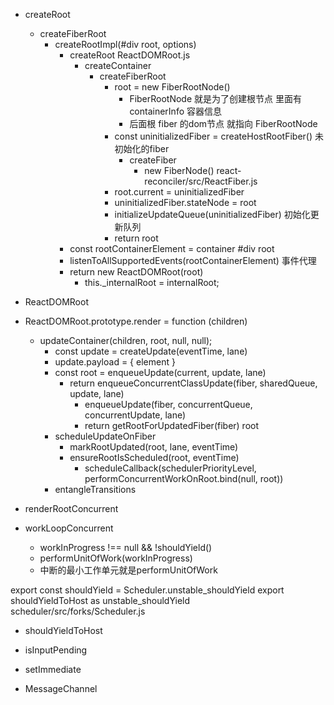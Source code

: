- createRoot
  - createFiberRoot
    - createRootImpl(#div root, options)
      - createRoot ReactDOMRoot.js
        - createContainer
          - createFiberRoot
            - root = new FiberRootNode()
              - FiberRootNode 就是为了创建根节点 里面有 containerInfo 容器信息
              - 后面根 fiber 的dom节点 就指向 FiberRootNode
            - const uninitializedFiber = createHostRootFiber() 未初始化的fiber
              - createFiber
                - new FiberNode() react-reconciler/src/ReactFiber.js
            - root.current = uninitializedFiber
            - uninitializedFiber.stateNode = root
            - initializeUpdateQueue(uninitializedFiber) 初始化更新队列
            - return root
      - const rootContainerElement = container #div root
      - listenToAllSupportedEvents(rootContainerElement) 事件代理
      - return new ReactDOMRoot(root)
        - this._internalRoot = internalRoot;

- ReactDOMRoot
- ReactDOMRoot.prototype.render = function (children)
  - updateContainer(children, root, null, null);
    - const update = createUpdate(eventTime, lane)
    - update.payload = { element }
    - const root = enqueueUpdate(current, update, lane)
      - return enqueueConcurrentClassUpdate(fiber, sharedQueue, update, lane)
        - enqueueUpdate(fiber, concurrentQueue, concurrentUpdate, lane)
        - return getRootForUpdatedFiber(fiber) root
    - scheduleUpdateOnFiber
      - markRootUpdated(root, lane, eventTime)
      - ensureRootIsScheduled(root, eventTime)
        - scheduleCallback(schedulerPriorityLevel, performConcurrentWorkOnRoot.bind(null, root))
    - entangleTransitions



- renderRootConcurrent
- workLoopConcurrent
  - workInProgress !== null && !shouldYield()
  - performUnitOfWork(workInProgress)
  - 中断的最小工作单元就是performUnitOfWork

export const shouldYield = Scheduler.unstable_shouldYield
export shouldYieldToHost as unstable_shouldYield scheduler/src/forks/Scheduler.js
  - shouldYieldToHost

- isInputPending
- setImmediate
- MessageChannel